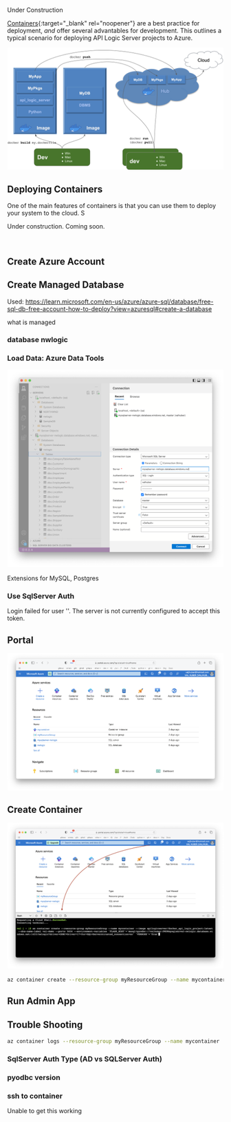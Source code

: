 Under Construction

[Containers](../DevOps-Containers){:target="_blank" rel="noopener"} are a best practice for deployment, *and* offer several advantables for development.  This outlines a typical scenario for deploying API Logic Server projects to Azure.

![Container Overview](images/docker/container-dev-deploy.png)

## Deploying Containers

One of the main features of containers is that you can use them to deploy your system to the cloud.  S

Under construction.  Coming soon.

&nbsp;

## Create Azure Account

## Create Managed Database

Used: https://learn.microsoft.com/en-us/azure/azure-sql/database/free-sql-db-free-account-how-to-deploy?view=azuresql#create-a-database

what is managed



### database nwlogic 



### Load Data: Azure Data Tools

![Azure Data Tools](images/docker/azure/data-tools.png)

Extensions for MySQL, Postgres

### Use SqlServer Auth

Login failed for user '<token-identified principal>'. The server is not currently configured to accept this token.

## Portal

![Azure Data Tools](images/docker/azure/portal.png)


## Create Container

![Azure Data Tools](images/docker/azure/create-container.png)

```bash
az container create --resource-group myResourceGroup --name mycontainer --image apilogicserver/docker_api_logic_project:latest --dns-name-label val-demo --ports 5656 --environment-variables 'FLASK_HOST'='mssql+pyodbc://valhuber:PWD@mysqlserver-nwlogic.database.windows.net:1433/nwlogic?driver=ODBC+Driver+17+for+SQL+Server&trusted_connection=no' 'VERBOSE'='True'
```


## Run Admin App


## Trouble Shooting

```bash
az container logs --resource-group myResourceGroup --name mycontainer
```

### SqlServer Auth Type (AD vs SQLServer Auth)

### pyodbc version

### ssh to container

Unable to get this working





